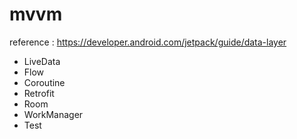 # mvvm
reference : https://developer.android.com/jetpack/guide/data-layer
- LiveData
- Flow
- Coroutine
- Retrofit
- Room
- WorkManager
- Test

